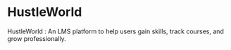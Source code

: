 # HustleWorld
HustleWorld : An LMS platform to help users gain skills, track courses, and grow professionally.

